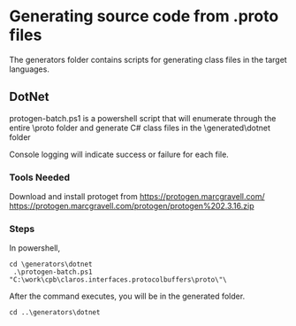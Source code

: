 # Generating source code from .proto files

The generators folder contains scripts for generating class files in the target languages.

## DotNet

protogen-batch.ps1 is a powershell script that will enumerate through the entire \proto folder and generate C# class files in the \generated\dotnet folder

Console logging will indicate success or failure for each file.

### Tools Needed
Download and install protoget from https://protogen.marcgravell.com/
https://protogen.marcgravell.com/protogen/protogen%202.3.16.zip

### Steps
In powershell, 

````
cd \generators\dotnet
 .\protogen-batch.ps1 "C:\work\cpb\claros.interfaces.protocolbuffers\proto\"\
````

After the command executes, you will be in the generated folder.
````
cd ..\generators\dotnet
````